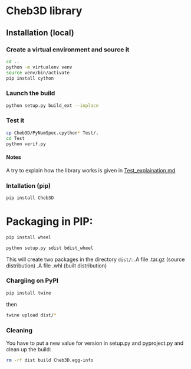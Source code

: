 # Cheb3D library

## Installation (local)


### Create a virtual environment and source it
```bash
cd ..
python -m virtualenv venv
source venv/bin/activate
pip install cython
```


### Launch the build
```bash
python setup.py build_ext --inplace
```


### Test it
```bash
cp Cheb3D/PyNumSpec.cpython* Test/.
cd Test
python verif.py
```

#### Notes
A try to explain how the library works is given in [Test_explaination.md](Test_explaination.md)


### Intallation (pip)

```bash
pip install Cheb3D
```



# Packaging in PIP:

``` bash
pip install wheel
```

``` bash
python setup.py sdist bdist_wheel
```
This will create two packages in the directory `dist/`:
.A file .tar.gz (source distribution)
.A file .whl (built distribution)

### Chargiing on PyPI

``` bash
pip install twine
```

then

``` bash
twine upload dist/*

```

### Cleaning
You have to put a new value for version in setup.py and pyproject.py
and clean up the build:

``` bash
rm -rf dist build Cheb3D.egg-info
```
